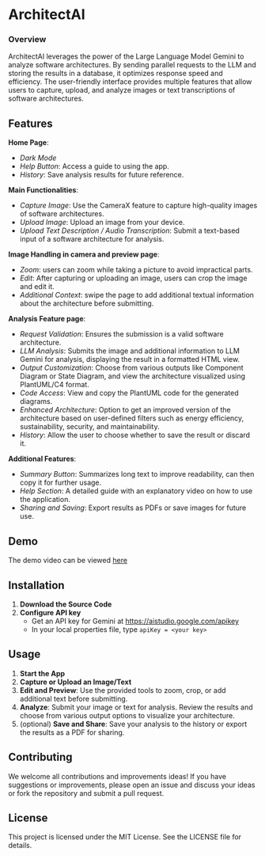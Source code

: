 # ArchitectAI
### Overview
ArchitectAI leverages the power of the Large Language Model Gemini to analyze software architectures. By sending parallel requests to the LLM and storing the results in a database, it optimizes response speed and efficiency. The user-friendly interface provides multiple features that allow users to capture, upload, and analyze images or text transcriptions of software architectures.

## Features

  **Home Page**:

  - *Dark Mode*
  - *Help Button*: Access a guide to using the app.
  - *History*: Save analysis results for future reference. 

  **Main Functionalities**:

  - *Capture Image*: Use the CameraX feature to capture high-quality images of software architectures.
  - *Upload Image*: Upload an image from your device.
  - *Upload Text Description / Audio Transcription*: Submit a text-based input of a software architecture for analysis.
  
  **Image Handling in camera and preview page**:

  - *Zoom*: users can zoom while taking a picture to avoid impractical parts.
  - *Edit*: After capturing or uploading an image, users can crop the image and edit it.
  - *Additional Context*: swipe the page to add additional textual information about the architecture before submitting.
  
  **Analysis Feature page**:

  - *Request Validation*: Ensures the submission is a valid software architecture.
  - *LLM Analysis*: Submits the image and additional information to LLM Gemini for analysis, displaying the result in a formatted HTML view.
  - *Output Customization*: Choose from various outputs like Component Diagram or State Diagram, and view the architecture visualized using PlantUML/C4 format.
  - *Code Access*: View and copy the PlantUML code for the generated diagrams.
  - *Enhanced Architecture*: Option to get an improved version of the architecture based on user-defined filters such as energy efficiency, sustainability, security, and maintainability.
  - *History*: Allow the user to choose whether to save the result or discard it.
  
  **Additional Features**:

  - *Summary Button*: Summarizes long text to improve readability, can then copy it for further usage.
  - *Help Section*: A detailed guide with an explanatory video on how to use the application.
  - *Sharing and Saving*: Export results as PDFs or save images for future use.

## Demo
The demo video can be viewed [here](https://app.weet.co/play/919aa77a/create-video-tutorials-with-weet)

## Installation
1. **Download the Source Code**
2. **Configure API key** 
   - Get an API key for Gemini at https://aistudio.google.com/apikey
   - In your local properties file, type `apiKey = <your key>`

## Usage
1. **Start the App**
2. **Capture or Upload an Image/Text**
3. **Edit and Preview**:
Use the provided tools to zoom, crop, or add additional text before submitting.
4. **Analyze**:
Submit your image or text for analysis. Review the results and choose from various output options to visualize your architecture.
5. (optional) **Save and Share**:
Save your analysis to the history or export the results as a PDF for sharing.

## Contributing
We welcome all contributions and improvements ideas! If you have suggestions or improvements, please open an issue and discuss your ideas or fork the repository and submit a pull request.

## License
This project is licensed under the MIT License. See the LICENSE file for details.
